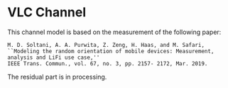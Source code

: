 # VLC Channel

This channel model is based on the measurement of the following paper:
```
M. D. Soltani, A. A. Purwita, Z. Zeng, H. Haas, and M. Safari, 
``Modeling the random orientation of mobile devices: Measurement, analysis and LiFi use case,'' 
IEEE Trans. Commun., vol. 67, no. 3, pp. 2157- 2172, Mar. 2019.
```

The residual part is in processing.